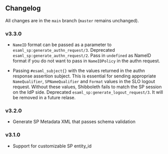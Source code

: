 ## Changelog

All changes are in the `main` branch (`master` remains unchanged).

### v3.3.0

+   `NameID` format can be passed as a parameter to `esaml_sp:generate_authn_request/3`.
    Deprecated `esaml_sp:generate_authn_request/2`. Pass in `undefined` as NameID format
    if you do not want to pass in `NameIDPolicy` in the authn request.

+   Passing `#esaml_subject{}` with the values returned in the authn response
    assertion subject. This is essential for sending appropriate `NameQualifier`,
    `SPNameQualifier` and `Format` values in the SLO logout request. Without these
    values, Shibboleth fails to match the SP session on the IdP side. Deprecated
    `esaml_sp:generate_logout_request/3`. It will be removed in a future relase.

### v3.2.0

+   Generate SP Metadata XML that passes schema validation

### v3.1.0

+   Support for customizable SP entity_id
